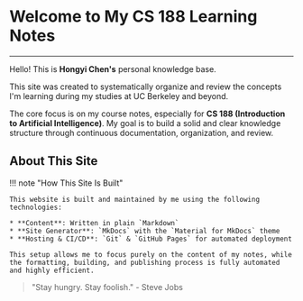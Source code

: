 # Welcome to My CS 188 Learning Notes

---

Hello! This is **Hongyi Chen's** personal knowledge base.

This site was created to systematically organize and review the concepts I'm learning during my studies at UC Berkeley and beyond.

The core focus is on my course notes, especially for **CS 188 (Introduction to Artificial Intelligence)**. My goal is to build a solid and clear knowledge structure through continuous documentation, organization, and review.


## About This Site

!!! note "How This Site Is Built"

    This website is built and maintained by me using the following technologies:

    * **Content**: Written in plain `Markdown`
    * **Site Generator**: `MkDocs` with the `Material for MkDocs` theme
    * **Hosting & CI/CD**: `Git` & `GitHub Pages` for automated deployment

    This setup allows me to focus purely on the content of my notes, while the formatting, building, and publishing process is fully automated and highly efficient.

> "Stay hungry. Stay foolish." - Steve Jobs